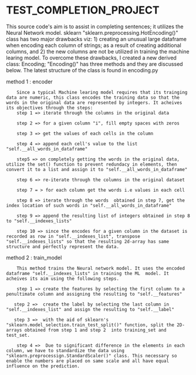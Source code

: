 # TEST_COMPLETION_PROJECT

This source code's aim is to assist in completing sentences; it utilizes the Neural Network model. sklearn "sklearn.preprocessing.HotEncoding()" class has two major drawbacks viz: 1) creating an unusual large dataframe when encoding each column of strings; as a result of creating additional columns, and 2) the  new columns are not be utilized in training the machine learing model.
To overcome these drawbacks, I created a new derived class: Encoding; "Encoding()" has three methods and they are discussed below. The latest structure of the class is found in encoding.py

method 1 :  encoder

        Since a typical Machine learing model requires that its trainging data are numeric, this class encodes the training data so that the words in the original data are represented by integers. It acheives its objectives through the steps:
        step 1 => iterate through the columns in the original data

        step 2 => for a given column "i", fill empty spaces with zeros

        step 3 => get the values of each cells in the column

        step 4 => append each cell's value to the list "self.__all_words_in_dataframe"

        step5 => on completely getting the words in the original data, utilize the set() function to prevent redundacy in elements, then convert it to a list and assign it to "self.__all_words_in_dataframe"

        step 6 => re-iterate through the columns in the original dataset

        step 7 = > for each column get the words i.e values in each cell

        step 8 => iterate through the words  obtained in step 7, get the index location of such words in "self.__all_words_in_dataframe"

        step 9 => append the resulting list of integers obtained in step 8 to "self.__indexes_lists"

        step 10 => since the encodes for a given column in the dataset is recorded as row in "self.__indexes_list", transpose "self.__indexes_lists" so that the resulting 2d-array has same structure and perfectly represent the data.


method 2 :   train_model

        This method trains the Neural network model. It uses the encoded dataframe "self.__indexes_lists" in training the ML  model. It acheives its aim using the following steps.

        step 1 => create the features by selecting the first column to a penultimate column and assigning the resulting to "self.__features"

       step 2 =>  create the label by selecting the last column in "self.__indexes_list" and assign the resulting to "self.__label"

       step 3 =>  with the aid of sklearn's "sklearn.model_selection.train_test_split()" function, split the 2D-arrays obtained from step 1 and step 2  into training_set and test_set.

        step 4 =>  Due to significant difference in the elements in each column, we have to standardize the data using "sklearn.preprocessign.StandardScaler()" class. This necessary so enable the numbers are placed on same scale and all have equal influence on the prediction.
